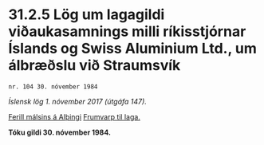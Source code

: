 # 31.2.5 Lög um lagagildi viðaukasamnings milli ríkisstjórnar Íslands og Swiss Aluminium Ltd., um álbræðslu við Straumsvík

`nr. 104 30. nóvember 1984`

_Íslensk lög 1. nóvember 2017 (útgáfa 147)._

[Ferill málsins á Alþingi](https://www.althingi.is/thingstorf/thingmalalistar-eftir-thingum/ferill/?ltg=107&mnr=143)
[Frumvarp til laga.](https://www.althingi.is/altext/107/s/pdf/0148.pdf)

**Tóku gildi 30. nóvember 1984.**

